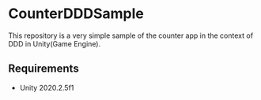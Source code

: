 # CounterDDDSample

This repository is a very simple sample of the counter app in the context of DDD in Unity(Game Engine).

## Requirements
- Unity 2020.2.5f1
